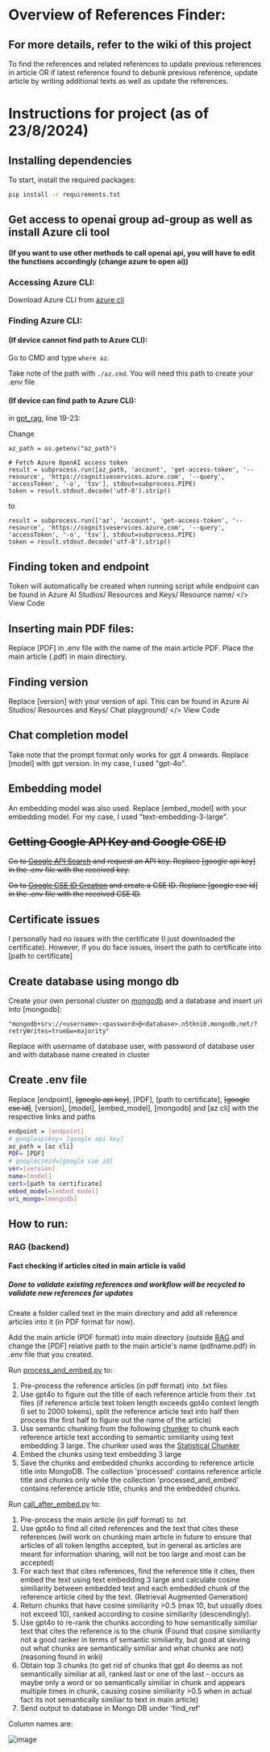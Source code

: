 # Overview of References Finder:
## For more details, refer to the wiki of this project
To find the references and related references to update previous references in article OR if latest reference found to debunk previous reference, update article by writing additional texts as well as update the references. 

# Instructions for project (as of 23/8/2024)
## Installing dependencies
To start, install the required packages:

```sh
pip install -r requirements.txt
```

## Get access to openai group ad-group as well as install Azure cli tool 
#### (If you want to use other methods to call openai api, you will have to edit the functions accordingly (change azure to open ai))
### Accessing Azure CLI:
Download Azure CLI from [azure cli](https://learn.microsoft.com/en-us/cli/azure/install-azure-cli-windows?tabs=azure-cli)
### Finding Azure CLI:
#### (If device cannot find path to Azure CLI):
Go to CMD and type `where az`.

Take note of the path with `./az.cmd`. You will need this path to create your .env file

#### (If device can find path to Azure CLI):
in [gpt_rag](RAG/gpt_rag.py), line 19-23:

Change 

```
az_path = os.getenv("az_path")

# Fetch Azure OpenAI access token
result = subprocess.run([az_path, 'account', 'get-access-token', '--resource', 'https://cognitiveservices.azure.com', '--query', 'accessToken', '-o', 'tsv'], stdout=subprocess.PIPE)
token = result.stdout.decode('utf-8').strip()
````

to 

````
result = subprocess.run(['az', 'account', 'get-access-token', '--resource', 'https://cognitiveservices.azure.com', '--query', 'accessToken', '-o', 'tsv'], stdout=subprocess.PIPE)
token = result.stdout.decode('utf-8').strip()
````

## Finding token and endpoint
Token will automatically be created when running script while endpoint can be found in Azure AI Studios/ Resources and Keys/ Resource name/ </> View Code
## Inserting main PDF files:
Replace [PDF] in .env file with the name of the main article PDF. Place the main article (.pdf) in main directory.

## Finding version
Replace [version] with your version of api. This can be found in Azure AI Studios/ Resources and Keys/ Chat playground/ </> View Code 

## Chat completion model
Take note that the prompt format only works for gpt 4 onwards. Replace [model] with gpt version. In my case, I used "gpt-4o". 

## Embedding model
An embedding model was also used. Replace [embed_model] with your embedding model. For my case, I used "text-embedding-3-large". 

## ~~Getting Google API Key and Google CSE ID~~

~~Go to [Google API Search](https://developers.google.com/custom-search/v1/overview) and request an API key. Replace [google api key] in the .env file with the received key.~~

~~Go to [Google CSE ID Creation](https://programmablesearchengine.google.com/controlpanel/create) and create a CSE ID. Replace [google cse id] in the .env file with the received CSE ID.~~


## Certificate issues
I personally had no issues with the certificate (I just downloaded the certificate). However, if you do face issues, insert the path to certificate into [path to certificate]

## Create database using mongo db
Create your own personal cluster on [mongodb](https://www.mongodb.com/lp/cloud/atlas/try4?utm_source=google&utm_campaign=search_gs_pl_evergreen_atlas_core-high-int_prosp-brand_gic-null_apac-sg_ps-all_desktop_eng_lead&utm_term=mongodb&utm_medium=cpc_paid_search&utm_ad=e&utm_ad_campaign_id=19638458534&adgroup=149565726630&cq_cmp=19638458534&gad_source=1&gclid=CjwKCAjwnqK1BhBvEiwAi7o0Xz-PcC9hYm932vQTUV7QccPmGZg0i8gv6TRvhazhAsFCZRAzWzcslBoCC6QQAvD_BwE) and a database and insert uri into [mongodb]:

```
"mongodb+srv://<username>:<password>@<database>.n5tkni0.mongodb.net/?retryWrites=true&w=majority"
```

Replace <username> with username of database user, <password> with password of database user and <database> with database name created in cluster
## Create .env file
Replace [endpoint], ~~[google api key]~~, [PDF], [path to certificate], ~~[google cse id]~~, [version], [model], [embed_model], [mongodb] and [az cli] with the respective links and paths

```sh
endpoint = [endpoint]
# googleapikey= [google api key]
az_path = [az cli]
PDF= [PDF]
# googlecseid=[google cse id]
ver=[version]
name=[model]
cert=[path to certificate]
embed_model=[embed_model]
uri_mongo=[mongodb]

```
## How to run:

### RAG (backend)
#### Fact checking if articles cited in main article is valid
##### Done to validate existing references and workflow will be recycled to validate new references for updates
Create a folder called text in the main directory and add all reference articles into it (in PDF format for now).

Add the main article (PDF format) into main directory (outside [RAG](RAG) and change the [PDF] relative path to the main article's name (pdfname.pdf) in .env file that you created.

Run [process_and_embed.py](RAG/process_and_embed.py) to: 
1) Pre-process the reference articles (in pdf format) into .txt files
2) Use gpt4o to figure out the title of each reference article from their .txt files (if reference article text token length exceeds gpt4o context length (I set to 2000 tokens), split the reference article text into half then process the first half to figure out the name of the article)
3) Use semantic chunking from the following [chunker](https://github.com/aurelio-labs/semantic-chunkers) to chunk each reference article text according to semantic similiarity using text embedding 3 large. The chunker used was the [Statistical Chunker](https://github.com/aurelio-labs/semantic-chunkers/blob/main/semantic_chunkers/chunkers/statistical.py)
4) Embed the chunks using text embedding 3 large
5) Save the chunks and embedded chunks according to reference article title into MongoDB. The collection 'processed' contains reference article title and chunks only while the collection 'processed_and_embed' contains reference article title, chunks and the embedded chunks.

Run [call_after_embed.py](RAG/call_after_embed.py) to:
1) Pre-process the main article (in pdf format) to .txt 
2) Use gpt4o to find all cited references and the text that cites these references (will work on chunking main article in future to ensure that articles of all token lengths accepted, but in general as articles are meant for information sharing, will not be too large and most can be accepted)
3) For each text that cites references, find the reference title it cites, then embed the text using text embedding 3 large and calculate cosine similiarity between embedded text and each embedded chunk of the reference article cited by the text. (Retrieval Augmented Generation)
4) Return chunks that have cosine similiarity >0.5 (max 10, but usually does not exceed 10), ranked according to cosine similiarity (descendingly).
5) Use gpt4o to re-rank the chunks according to how semantically similiar text that cites the reference is to the chunk (Found that cosine similiarity not a good ranker in terms of semantic similiarity, but good at sieving out what chunks are semantically similiar and what chunks are not) (reasoning found in wiki)
6) Obtain top 3 chunks (to get rid of chunks that gpt 4o deems as not semantically similiar at all, ranked last or one of the last - occurs as maybe only a word or so semantically similiar in chunk and appears multiple times in chunk, causing cosine similiarity >0.5 when in actual fact its not semantically similiar to text in main article)
7) Send output to database in Mongo DB under 'find_ref'

Column names are:

![image](https://github.com/user-attachments/assets/18857146-5502-4c74-92b8-f5a9745ff5b5)



